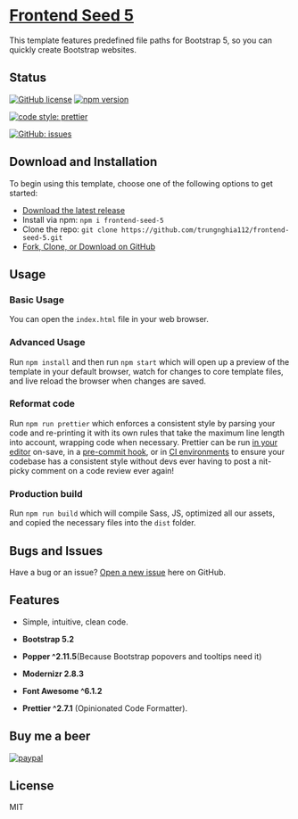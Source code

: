 # [Frontend Seed 5](https://github.com/trungnghia112/frontend-seed-5)

This template features predefined file paths for Bootstrap 5, so you can quickly create Bootstrap websites.

## Status

[![GitHub license](https://img.shields.io/github/license/trungnghia112/frontend-seed-5)](https://raw.githubusercontent.com/trungnghia112/frontend-seed-5/master/LICENSE)
[![npm version](https://img.shields.io/npm/v/startbootstrap-bare.svg)](https://www.npmjs.com/package/frontend-seed-5)

[comment]: <> ([![dependencies Status]&#40;https://david-dm.org/BlackrockDigital/startbootstrap-bare/status.svg&#41;]&#40;https://david-dm.org/trungnghia112/frontend-seed-5&#41;)

[comment]: <> ([![devDependencies Status]&#40;https://david-dm.org/BlackrockDigital/startbootstrap-bare/dev-status.svg&#41;]&#40;https://david-dm.org/trungnghia112/frontend-seed-5?type=dev&#41;)
[![code style: prettier](https://img.shields.io/badge/code_style-prettier-ff69b4.svg?style=flat-square)](https://github.com/prettier/prettier)

[![GitHub: issues](https://img.shields.io/github/issues/trungnghia112/frontend-seed-5)](https://github.com/trungnghia112/frontend-seed-5/issues)

## Download and Installation

To begin using this template, choose one of the following options to get started:

- [Download the latest release](https://github.com/trungnghia112/frontend-seed-5/releases)
- Install via npm: `npm i frontend-seed-5`
- Clone the repo: `git clone https://github.com/trungnghia112/frontend-seed-5.git`
- [Fork, Clone, or Download on GitHub](https://github.com/trungnghia112/frontend-seed-5)

## Usage

### Basic Usage

You can open the `index.html` file in your web browser.

### Advanced Usage

Run `npm install` and then run `npm start` which will open up a preview of the template in your default browser, watch for changes to core template files, and live reload the browser when changes are saved.

### Reformat code

Run `npm run prettier` which enforces a consistent style by parsing your code and re-printing it with its own rules that take the maximum line length into account, wrapping code when necessary.
Prettier can be run [in your editor](http://prettier.io/docs/en/editors.html) on-save, in a [pre-commit hook](https://prettier.io/docs/en/precommit.html), or in [CI environments](https://prettier.io/docs/en/cli.html#list-different) to ensure your codebase has a consistent style without devs ever having to post a nit-picky comment on a code review ever again!

### Production build

Run `npm run build` which will compile Sass, JS, optimized all our assets, and copied the necessary files into the `dist` folder.

## Bugs and Issues

Have a bug or an issue? [Open a new issue](https://github.com/trungnghia112/frontend-seed-5/issues) here on GitHub.

## Features

- Simple, intuitive, clean code.

- **Bootstrap 5.2**

- **Popper ^2.11.5**(Because Bootstrap popovers and tooltips need it)

- **Modernizr 2.8.3**

- **Font Awesome ^6.1.2**

- **Prettier ^2.7.1** (Opinionated Code Formatter).

## Buy me a beer

[![paypal](https://www.paypalobjects.com/en_US/i/btn/btn_donateCC_LG.gif)](https://paypal.me/trungnghia112)

## License

MIT
